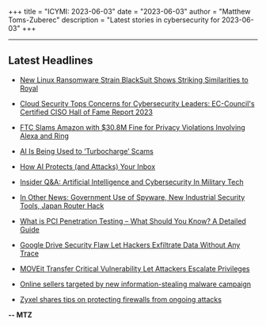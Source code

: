 +++
title = "ICYMI: 2023-06-03"
date = "2023-06-03"
author = "Matthew Toms-Zuberec"
description = "Latest stories in cybersecurity for 2023-06-03"
+++

---------------------------------------------------------------------------
## Latest Headlines
- [New Linux Ransomware Strain BlackSuit Shows Striking Similarities to Royal](https://thehackernews.com/2023/06/new-linux-ransomware-strain-blacksuit.html)

- [Cloud Security Tops Concerns for Cybersecurity Leaders: EC-Council's Certified CISO Hall of Fame Report 2023](https://thehackernews.com/2023/06/cloud-security-tops-concerns-for.html)

- [FTC Slams Amazon with $30.8M Fine for Privacy Violations Involving Alexa and Ring](https://thehackernews.com/2023/06/ftc-slams-amazon-with-308m-fine-for.html)

- [AI Is Being Used to ‘Turbocharge’ Scams](https://www.wired.com/story/security-roundup-ai-scams-voice-cloning/)

- [How AI Protects (and Attacks) Your Inbox](https://www.wired.com/story/how-ai-protects-inbox-phishing/)

- [Insider Q&A: Artificial Intelligence and Cybersecurity In Military Tech](https://www.securityweek.com/insider-qa-artificial-intelligence-and-cybersecurity-in-military-tech/)

- [In Other News: Government Use of Spyware, New Industrial Security Tools, Japan Router Hack](https://www.securityweek.com/in-other-news-government-use-of-spyware-new-industrial-security-tools-japan-router-hack/)

- [What is PCI Penetration Testing – What Should You Know? A Detailed Guide](https://cybersecuritynews.com/pci-penetration-testing/)

- [Google Drive Security Flaw Let Hackers Exfiltrate Data Without Any Trace](https://cybersecuritynews.com/google-drive-security-flaw/)

- [MOVEit Transfer Critical Vulnerability Let Attackers Escalate Privileges](https://cybersecuritynews.com/moveit-transfer-vulnerability/)

- [Online sellers targeted by new information-stealing malware campaign](https://www.bleepingcomputer.com/news/security/online-sellers-targeted-by-new-information-stealing-malware-campaign/)

- [Zyxel shares tips on protecting firewalls from ongoing attacks](https://www.bleepingcomputer.com/news/security/zyxel-shares-tips-on-protecting-firewalls-from-ongoing-attacks/)

**-- MTZ**